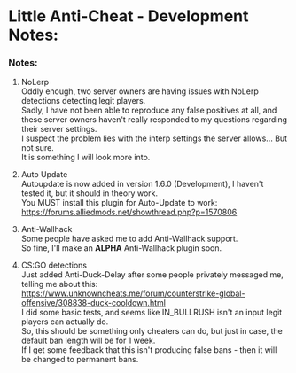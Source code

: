 # Little Anti-Cheat - Development Notes:

### Notes:

1. NoLerp\
Oddly enough, two server owners are having issues with NoLerp detections detecting legit players.\
Sadly, I have not been able to reproduce any false positives at all, and these server owners haven't really responded to my questions regarding their server settings.\
I suspect the problem lies with the interp settings the server allows... But not sure.\
It is something I will look more into.

2. Auto Update\
Autoupdate is now added in version 1.6.0 (Development), I haven't tested it, but it should in theory work.\
You MUST install this plugin for Auto-Update to work: https://forums.alliedmods.net/showthread.php?p=1570806

3. Anti-Wallhack\
Some people have asked me to add Anti-Wallhack support.\
So fine, I'll make an **ALPHA** Anti-Wallhack plugin soon.

4. CS:GO detections\
Just added Anti-Duck-Delay after some people privately messaged me, telling me about this: https://www.unknowncheats.me/forum/counterstrike-global-offensive/308838-duck-cooldown.html \
I did some basic tests, and seems like IN_BULLRUSH isn't an input legit players can actually do.\
So, this should be something only cheaters can do, but just in case, the default ban length will be for 1 week.\
If I get some feedback that this isn't producing false bans - then it will be changed to permanent bans. 
